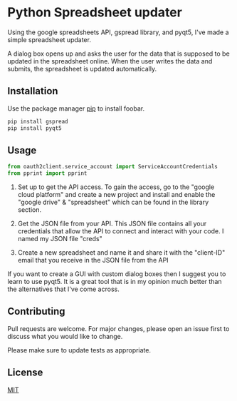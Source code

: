 # Python Spreadsheet updater
Using the google spreadsheets API, gspread library, and pyqt5, I've made a simple spreadsheet updater.

A dialog box opens up and asks the user for the data that is supposed to be updated in the spreadsheet online. When the user writes the data and submits, the spreadsheet is updated automatically.
## Installation

Use the package manager [pip](https://pip.pypa.io/en/stable/) to install foobar.

```bash
pip install gspread 
pip install pyqt5 
```

## Usage

```python
from oauth2client.service_account import ServiceAccountCredentials
from pprint import pprint
```
1. Set up to get the API access. To gain the access, go to the "google cloud platform" and create a new project and install and enable the "google drive" & "spreadsheet" which can be found in the library section. 

2. Get the JSON file from your API. This JSON file contains all your credentials that allow the API to connect and interact with your code. I named my JSON file "creds"

3. Create a new spreadsheet and name it and share it with the "client-ID" email that you receive in the JSON file from the API

If you want to create a GUI with custom dialog boxes then I suggest you to learn to use pyqt5. It is a great tool that is in my opinion much better than the alternatives that I've come across.

## Contributing
Pull requests are welcome. For major changes, please open an issue first to discuss what you would like to change.

Please make sure to update tests as appropriate.

## License
[MIT](https://choosealicense.com/licenses/mit/)
